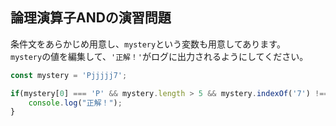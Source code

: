 ## 論理演算子ANDの演習問題

条件文をあらかじめ用意し、`mystery`という変数も用意してあります。  
`mystery`の値を編集して、`'正解！'`がログに出力されるようにしてください。  

```js
const mystery = 'Pjjjjj7';

if(mystery[0] === 'P' && mystery.length > 5 && mystery.indexOf('7') !== -1){
    console.log("正解！");
}
```